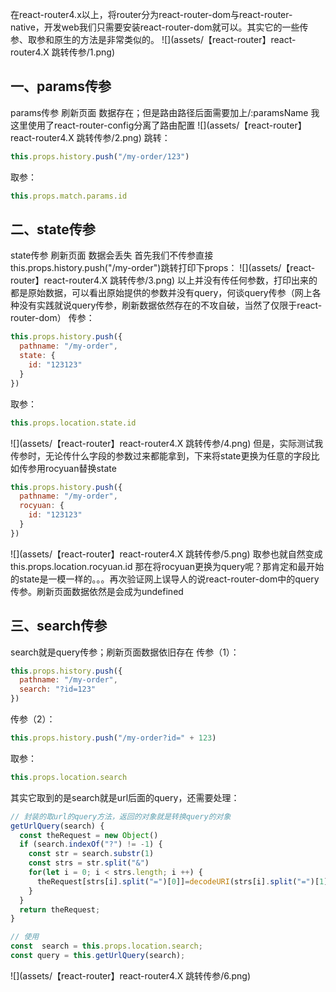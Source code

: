 在react-router4.x以上，将router分为react-router-dom与react-router-native，开发web我们只需要安装react-router-dom就可以。其实它的一些传参、取参和原生的方法是非常类似的。
![](assets/【react-router】react-router4.X 跳转传参/1.png)
## 一、params传参
params传参 刷新页面 数据存在；但是路由路径后面需要加上/:paramsName
我这里使用了react-router-config分离了路由配置
![](assets/【react-router】react-router4.X 跳转传参/2.png)
跳转：
```javascript
this.props.history.push("/my-order/123")
```
取参：
```javascript
this.props.match.params.id
```
## 二、state传参
state传参 刷新页面 数据会丢失
首先我们不传参直接this.props.history.push("/my-order")跳转打印下props：
![](assets/【react-router】react-router4.X 跳转传参/3.png)
以上并没有传任何参数，打印出来的都是原始数据，可以看出原始提供的参数并没有query，何谈query传参（网上各种没有实践就说query传参，刷新数据依然存在的不攻自破，当然了仅限于react-router-dom）
传参：
```javascript
this.props.history.push({
  pathname: "/my-order",
  state: {
    id: "123123"
  }
})
```
取参：
```javascript
this.props.location.state.id
```
![](assets/【react-router】react-router4.X 跳转传参/4.png)
但是，实际测试我传参时，无论传什么字段的参数过来都能拿到，下来将state更换为任意的字段比如传参用rocyuan替换state
```javascript
this.props.history.push({
  pathname: "/my-order",
  rocyuan: {
    id: "123123"
  }
})
```
![](assets/【react-router】react-router4.X 跳转传参/5.png)
取参也就自然变成this.props.location.rocyuan.id
那在将rocyuan更换为query呢？那肯定和最开始的state是一模一样的。。。再次验证网上误导人的说react-router-dom中的query传参。刷新页面数据依然是会成为undefined
## 三、search传参
search就是query传参；刷新页面数据依旧存在
传参（1）：
```javascript
this.props.history.push({
  pathname: "/my-order",
  search: "?id=123"
})
```
传参（2）：
```javascript
this.props.history.push("/my-order?id=" + 123)
```
取参：
```javascript
this.props.location.search
```
其实它取到的是search就是url后面的query，还需要处理：
```javascript
// 封装的取url的query方法，返回的对象就是转换query的对象
getUrlQuery(search) {
  const theRequest = new Object()
  if (search.indexOf("?") != -1) {
    const str = search.substr(1)
    const strs = str.split("&")
    for(let i = 0; i < strs.length; i ++) {
      theRequest[strs[i].split("=")[0]]=decodeURI(strs[i].split("=")[1])
    }
  }
  return theRequest;
}

// 使用
const  search = this.props.location.search;
const query = this.getUrlQuery(search);
```
![](assets/【react-router】react-router4.X 跳转传参/6.png)

